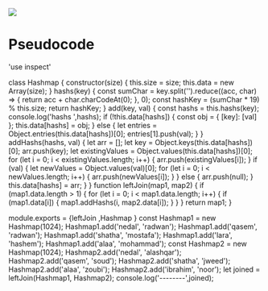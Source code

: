 



![](https://i.ibb.co/jg8NzP1/code24.png)


# Pseudocode

'use inspect'

class Hashmap {
    constructor(size) {
        this.size = size;
        this.data = new Array(size);
    }
    hashs(key) {
        const sumChar = key.split('').reduce((acc, char) => {
            return acc + char.charCodeAt(0);
        }, 0);
        const hashKey = (sumChar * 19) % this.size;
        return hashKey;
    }
    add(key, val) {
        const hashs = this.hashs(key);
        console.log('hashs  ',hashs);
        if (!this.data[hashs]) {
            const obj = { [key]: [val] };
            this.data[hashs] = obj;
        } else {
            let entries = Object.entries(this.data[hashs])[0];
            entries[1].push(val);
        }
    }
    addHashs(hashs, val) {
        let arr = [];
        let key = Object.keys(this.data[hashs])[0];
        arr.push(key);
        let existingValues = Object.values(this.data[hashs])[0];
        for (let i = 0; i < existingValues.length; i++) {
            arr.push(existingValues[i]);
        }
        if (val) {
            let newValues = Object.values(val)[0];
            for (let i = 0; i < newValues.length; i++) {
                arr.push(newValues[i]);
            }
        } else {
            arr.push(null);
        }
        this.data[hashs] = arr;
    }
}
function leftJoin(map1, map2) {
    if (map1.data.length > 1) {
        for (let i = 0; i < map1.data.length; i++) {
            if (map1.data[i]) {
                map1.addHashs(i, map2.data[i]);
            }
        }
    }
    return map1;
}

module.exports = {leftJoin ,Hashmap }
const Hashmap1 = new Hashmap(1024);
Hashmap1.add('nedal', 'radwan');
Hashmap1.add('qasem', 'radwan');
Hashmap1.add('shatha', 'mostafa');
Hashmap1.add('lara', 'hashem');
Hashmap1.add('alaa', 'mohammad');
const Hashmap2 = new Hashmap(1024);
Hashmap2.add('nedal', 'alashqar');
Hashmap2.add('qasem', 'soud');
Hashmap2.add('shatha', 'jweed');
Hashmap2.add('alaa', 'zoubi');
Hashmap2.add('ibrahim', 'noor');
let joined = leftJoin(Hashmap1, Hashmap2);
console.log('--------',joined);
